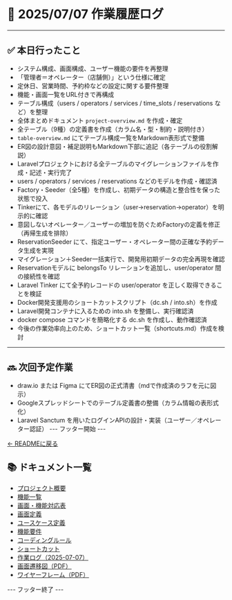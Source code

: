 # 📅 2025/07/07 作業履歴ログ

---

## ✅ 本日行ったこと

- システム構成、画面構成、ユーザー機能の要件を再整理
- 「管理者＝オペレーター（店舗側）」という仕様に確定
- 定休日、営業時間、予約枠などの設定に関する要件整理
- 機能・画面一覧をURL付きで再構成
- テーブル構成（users / operators / services / time_slots / reservations など）を整理
- 全体まとめドキュメント `project-overview.md` を作成・確定
- 全テーブル（9種）の定義書を作成（カラム名・型・制約・説明付き）
- `table-overview.md` にてテーブル構成一覧をMarkdown表形式で整備
- ER図の設計意図・補足説明もMarkdown下部に追記（各テーブルの役割解説）
- Laravelプロジェクトにおける全テーブルのマイグレーションファイルを作成・記述・実行完了
- users / operators / services / reservations などのモデルを作成・確認済
- Factory・Seeder（全5種）を作成し、初期データの構造と整合性を保った状態で投入
- Tinkerにて、各モデルのリレーション（user→reservation→operator）を明示的に確認
- 意図しないオペレーター／ユーザーの増加を防ぐためFactoryの定義を修正（再帰生成を排除）
- ReservationSeeder にて、指定ユーザー・オペレーター間の正確な予約データ生成を実現
- マイグレーション＋Seeder一括実行で、開発用初期データの完全再現を確認
- Reservationモデルに belongsTo リレーションを追加し、user/operator 間の接続性を確認
- Laravel Tinker にて全予約レコードの user/operator を正しく取得できることを検証
- Docker開発支援用のショートカットスクリプト（dc.sh / into.sh）を作成
- Laravel開発コンテナに入るための into.sh を整備し、実行確認済
- docker compose コマンドを簡略化する dc.sh を作成し、動作確認済
- 今後の作業効率向上のため、ショートカット一覧（shortcuts.md）作成を検討

---

## 🔜 次回予定作業

- draw.io または Figma にてER図の正式清書（mdで作成済のラフを元に図示）
- Googleスプレッドシートでのテーブル定義書の整備（カラム情報の表形式化）
- Laravel Sanctum を用いたログインAPIの設計・実装（ユーザー／オペレーター認証）
--- フッター開始 ---

[← READMEに戻る](../../README.md)

## 📚 ドキュメント一覧

- [プロジェクト概要](../project-overview.md)
- [機能一覧](../features.md)
- [画面・機能対応表](../function_screen_map.md)
- [画面定義](../screens.md)
- [ユースケース定義](../usecase_reserve.md)
- [機能要件](../functional_requirements.md)
- [コーディングルール](../coding-rules.md)
- [ショートカット](../shortcuts.md)
- [作業ログ（2025-07-07）](../logs/2025-07-07.md)
- [画面遷移図（PDF）](../画面遷移図.pdf)
- [ワイヤーフレーム（PDF）](../ワイヤーフレーム.pdf)

--- フッター終了 ---